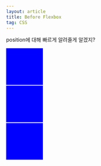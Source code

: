 ```yaml
---
layout: article
title: Before Flexbox
tag: CSS
---
```


position에 대해 빠르게 알려줄게 알겠지?

<div class="box"></div>
<div class="box"></div>
<div class="box"></div>

<style>
    .box {
        background: blue;
        width: 100px;
        height: 100px;
        margin-bottom: 2px;
    }
</style>
